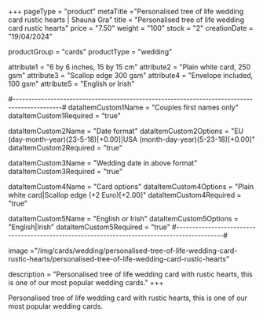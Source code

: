 +++
pageType = "product"
metaTitle ="Personalised tree of life wedding card rustic hearts | Shauna Gra"
title = "Personalised tree of life wedding card rustic hearts"
price = "7.50"
weight = "100"
stock = "2"
creationDate = "19/04/2024"

productGroup = "cards"
productType = "wedding"

attribute1 = "6 by 6 inches, 15 by 15 cm" 
attribute2 = "Plain white card, 250 gsm"
attribute3 = "Scallop edge 300 gsm"
attribute4 = "Envelope included, 100 gsm"
attribute5 = "English or Irish"

#---------------------------------------------------------------------------------------------#
dataItemCustom1Name = "Couples first names only"
dataItemCustom1Required = "true"

dataItemCustom2Name = "Date format"
dataItemCustom2Options = "EU (day-month-year)(23-5-18)[+0.00]|USA (month-day-year)(5-23-18)[+0.00]"
dataItemCustom2Required = "true"

dataItemCustom3Name = "Wedding date in above format"
dataItemCustom3Required = "true"

dataItemCustom4Name = "Card options"
dataItemCustom4Options = "Plain white card|Scallop edge (+2 Euro)[+2.00]"
dataItemCustom4Required = "true"

dataItemCustom5Name = "English or Irish"
dataItemCustom5Options = "English|Irish"
dataItemCustom5Required = "true"
#---------------------------------------------------------------------------------------------#

image ="/img/cards/wedding/personalised-tree-of-life-wedding-card-rustic-hearts/personalised-tree-of-life-wedding-card-rustic-hearts"

description = "Personalised tree of life wedding card with rustic hearts, this is one of our most popular wedding cards."
+++

Personalised tree of life wedding card with rustic hearts, this is one of our most popular wedding cards.
